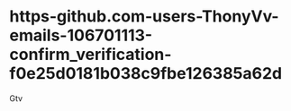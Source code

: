 # https-github.com-users-ThonyVv-emails-106701113-confirm_verification-f0e25d0181b038c9fbe126385a62d
Gtv
